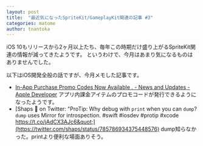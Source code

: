 ```yaml
---
layout: post
title:  "最近気になったSpriteKit/GameplayKit関連の記事 #3"
categories: matome
author: tnantoka
---
```


iOS 10もリリースから2ヶ月以上たち、毎年この時期だけ盛り上がるSpriteKit関連の情報が減ってきたようです。
というわけで、今月はあまり気になるものはありませんでした。

以下はiOS開発全般の話ですが、今月メモした記事です。

- [In-App Purchase Promo Codes Now Available . - News and Updates - Apple Developer](https://developer.apple.com/news/?id=10282016a) アプリ内課金アイテムのプロモコードが発行できるようになったようです。
- [Shaps  on Twitter: &quot;ProTip: Why debug with `print` when you can `dump`? `dump` uses Mirror for introspection. #swift #iosdev #protip #xcode https://t.co/jAdCX3AJc6&quot;](https://twitter.com/shaps/status/785786934375448576) dump知らなかった。printより便利な場面ありそう。
